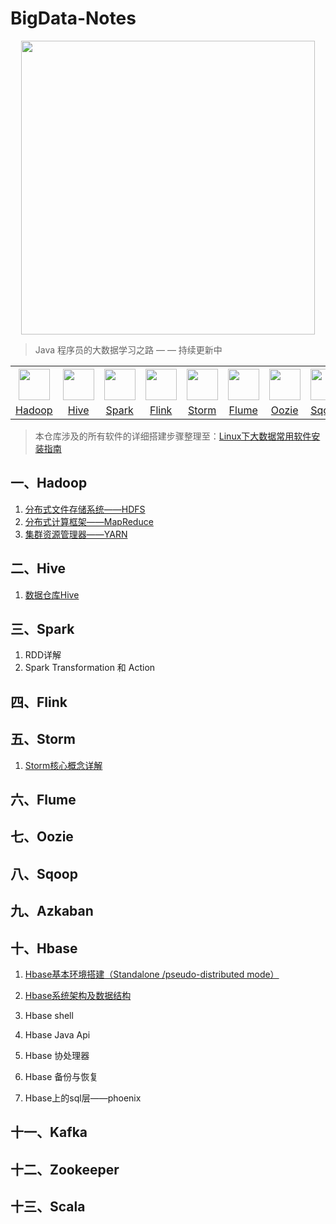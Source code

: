 # BigData-Notes



<div align="center"> <img width="470px" src="https://github.com/heibaiying/BigData-Notes/blob/master/pictures/bigdata-notes-icon.png"/> </div>



> Java 程序员的大数据学习之路 — — 持续更新中



<table>
    <tr>
      <th><img width="50px" src="https://github.com/heibaiying/BigData-Notes/blob/master/pictures/hadoop.jpg"></th>
      <th><img width="50px" src="https://github.com/heibaiying/BigData-Notes/blob/master/pictures/hive.jpg"></th>
      <th><img width="50px" src="https://github.com/heibaiying/BigData-Notes/blob/master/pictures/spark.jpg"></th>
       <th><img width="50px" src="https://github.com/heibaiying/BigData-Notes/blob/master/pictures/flink.png"></th>
       <th><img width="50px" src="https://github.com/heibaiying/BigData-Notes/blob/master/pictures/storm.png"></th>
      <th><img width="50px" src="https://github.com/heibaiying/BigData-Notes/blob/master/pictures/flume.png"></th>
      <th><img width="50px" src="https://github.com/heibaiying/BigData-Notes/blob/master/pictures/oozie.jpg"></th>
      <th><img width="50px" src="https://github.com/heibaiying/BigData-Notes/blob/master/pictures/sqoop.png"></th>
      <th><img width="50px" src="https://github.com/heibaiying/BigData-Notes/blob/master/pictures/azkaban.png"></th>
      <th><img width="50px" src="https://github.com/heibaiying/BigData-Notes/blob/master/pictures/hbase.png"></th>
      <th><img width="50px" src="https://github.com/heibaiying/BigData-Notes/blob/master/pictures/kafka.png"></th>
      <th><img width="50px" src="https://github.com/heibaiying/BigData-Notes/blob/master/pictures/zookeeper.jpg"></th>
      <th><img width="50px" src="https://github.com/heibaiying/BigData-Notes/blob/master/pictures/scala.jpg"></th>
    </tr>
    <tr>
      <td align="center"><a href="#一hadoop">Hadoop</a></td>
      <td align="center"><a href="#二hive">Hive</a></td>
      <td align="center"><a href="#三spark">Spark</a></td>
      <td align="center"><a href="#四flink">Flink</a></td>
      <td align="center"><a href="#五storm">Storm</a></td>
      <td align="center"><a href="#六flume">Flume</a></td>
      <td align="center"><a href="#七oozie">Oozie</a></td>
      <td align="center"><a href="#八sqoop">Sqoop</a></td>
      <td align="center"><a href="#九azkaban">Azkaban</a></td>
      <td align="center"><a href="#十hbase">Hbase</a></td>
      <td align="center"><a href="#十一kafka">Kafka</a></td>
      <td align="center"><a href="#十二zookeeper">Zookeeper</a></td>
      <td align="center"><a href="#十三scala">Scala</a></td>
    </tr>
  </table>




> 本仓库涉及的所有软件的详细搭建步骤整理至：[Linux下大数据常用软件安装指南](https://github.com/heibaiying/BigData-Notes/blob/master/notes/Linux中大数据常用软件安装指南.md)



## 一、Hadoop

1. [分布式文件存储系统——HDFS](https://github.com/heibaiying/BigData-Notes/blob/master/notes/Hadoop-HDFS.md)
2. [分布式计算框架——MapReduce](https://github.com/heibaiying/BigData-Notes/blob/master/notes/Hadoop-MapReduce.md)
3. [集群资源管理器——YARN](https://github.com/heibaiying/BigData-Notes/blob/master/notes/Hadoop-YARN.md)

## 二、Hive

1. [数据仓库Hive](https://github.com/heibaiying/BigData-Notes/blob/master/notes/Hive.md)

## 三、Spark

1. RDD详解
2. Spark Transformation 和 Action

## 四、Flink

## 五、Storm

1. [Storm核心概念详解](https://github.com/heibaiying/BigData-Notes/blob/master/notes/Storm核心概念详解.md)

## 六、Flume
## 七、Oozie
## 八、Sqoop
## 九、Azkaban
## 十、Hbase

1. [Hbase基本环境搭建（Standalone /pseudo-distributed mode）](https://github.com/heibaiying/BigData-Notes/blob/master/notes/installation/Hbase%E5%9F%BA%E6%9C%AC%E7%8E%AF%E5%A2%83%E6%90%AD%E5%BB%BA.md)

2. [Hbase系统架构及数据结构](https://github.com/heibaiying/BigData-Notes/blob/master/notes/Hbase%E7%B3%BB%E7%BB%9F%E6%9E%B6%E6%9E%84%E5%8F%8A%E6%95%B0%E6%8D%AE%E7%BB%93%E6%9E%84.md)
3. Hbase shell
4. Hbase Java Api
5. Hbase 协处理器
6. Hbase 备份与恢复
7. Hbase上的sql层——phoenix

## 十一、Kafka
## 十二、Zookeeper
## 十三、Scala
